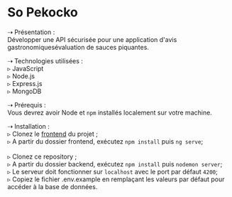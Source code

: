 So Pekocko
==============================================

⇢ Présentation :
<br>Développer une API sécurisée pour une application d'avis gastronomiquesévaluation de sauces piquantes.

⇢ Technologies utilisées :
<br>▹ JavaScript
<br>▹ Node.js
<br>▹ Express.js
<br>▹ MongoDB

⇢ Prérequis :
<br>Vous devrez avoir Node et `npm` installés localement sur votre machine.

⇢ Installation :
<br>▹ Clonez le [frontend](https://github.com/OpenClassrooms-Student-Center/dwj-projet6) du projet ;
<br>▹ A partir du dossier frontend, exécutez `npm install` puis `ng serve`;
<br>
<br>▹ Clonez ce repository ;
<br>▹ A partir du dossier backend, exécutez `npm install` puis `nodemon server`;
<br>▹ Le serveur doit fonctionner sur `localhost` avec le port par défaut `4200`;
<br>▹ Copiez le fichier .env.example en remplaçant les valeurs par défaut pour accéder à la base de données.
